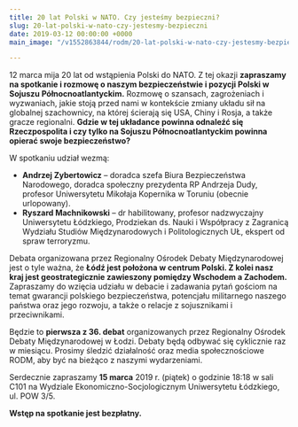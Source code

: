 ```yaml
---
title: 20 lat Polski w NATO. Czy jesteśmy bezpieczni?
slug: 20-lat-polski-w-nato-czy-jestesmy-bezpieczni
date: 2019-03-12 00:00:00 +0000
main_image: "/v1552863844/rodm/20-lat-polski-w-nato-czy-jestesmy-bezpieczni.jpg"

---
```

12 marca mija 20 lat od wstąpienia Polski do NATO. Z tej okazji **zapraszamy na spotkanie i rozmowę o naszym bezpieczeństwie i pozycji Polski w Sojuszu Północnoatlantyckim.** Rozmowę o szansach, zagrożeniach i wyzwaniach, jakie stoją przed nami w kontekście zmiany układu sił na globalnej szachownicy, na której ścierają się USA, Chiny i Rosja, a także gracze regionalni. **Gdzie w tej układance powinna odnaleźć się Rzeczpospolita i czy tylko na Sojuszu Północnoatlantyckim powinna opierać swoje bezpieczeństwo?**<!--more-->

W spotkaniu udział wezmą:

- **Andrzej Zybertowicz** – doradca szefa Biura Bezpieczeństwa Narodowego, doradca społeczny prezydenta RP Andrzeja Dudy, profesor Uniwersytetu Mikołaja Kopernika w Toruniu (obecnie urlopowany).
- **Ryszard Machnikowski** – dr habilitowany, profesor nadzwyczajny Uniwersytetu Łódzkiego, Prodziekan ds. Nauki i Współpracy z Zagranicą Wydziału Studiów Międzynarodowych i Politologicznych UŁ, ekspert od spraw terroryzmu.

Debata organizowana przez Regionalny Ośrodek Debaty Międzynarodowej jest o tyle ważna, że **Łódź jest położona w centrum Polski. Z kolei nasz kraj jest geostrategicznie zawieszony pomiędzy Wschodem a Zachodem.** Zapraszamy do wzięcia udziału w debacie i zadawania pytań gościom na temat gwarancji polskiego bezpieczeństwa, potencjału militarnego naszego państwa oraz jego rozwoju, a także o relacje z sojusznikami i przeciwnikami.

Będzie to **pierwsza z 36. debat** organizowanych przez Regionalny Ośrodek Debaty Międzynarodowej w Łodzi. Debaty będą odbywać się cyklicznie raz w miesiącu. Prosimy śledzić działalność oraz media społecznościowe RODM, aby być na bieżąco z naszymi wydarzeniami.

Serdecznie zapraszamy **15 marca** 2019 r. (piątek) o godzinie 18:18 w sali C101 na Wydziale Ekonomiczno-Socjologicznym Uniwersytetu Łódzkiego, ul. POW 3/5.

**Wstęp na spotkanie jest bezpłatny.**